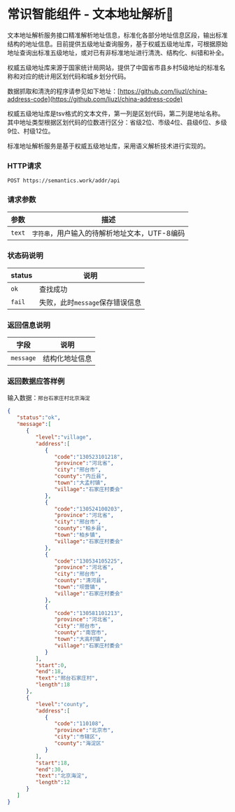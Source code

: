 # 常识智能组件 - 文本地址解析🏡

文本地址解析服务接口精准解析地址信息，标准化各部分地址信息区段，输出标准结构的地址信息。目前提供五级地址查询服务，基于权威五级地址库，可根据原始地址查询出标准五级地址，或对已有非标准地址进行清洗、结构化、纠错和补全。

权威五级地址库来源于国家统计局网站，提供了中国省市县乡村5级地址的标准名称和对应的统计用区划代码和城乡划分代码。

数据抓取和清洗的程序请参见如下地址：[https://github.com/liuzl/china-address-code](https://github.com/liuzl/china-address-code)

权威五级地址库是tsv格式的文本文件，第一列是区划代码，第二列是地址名称。其中地址类型根据区划代码的位数进行区分：省级2位、市级4位、县级6位、乡级9位、村级12位。

标准地址解析服务是基于权威五级地址库，采用语义解析技术进行实现的。

### HTTP请求

`POST https://semantics.work/addr/api`

### 请求参数

参数 | 描述
--------- | -------
`text` | `字符串`，用户输入的待解析地址文本，UTF-8编码 

### 状态码说明

status | 说明
--------- | -------
`ok` | 查找成功
`fail` | 失败，此时`message`保存错误信息

### 返回信息说明

字段 | 说明 
--- | ---
`message`|结构化地址信息

### 返回数据应答样例

输入数据：`邢台石家庄村北京海淀`

```json
{
   "status":"ok",
   "message":[
      {
         "level":"village",
         "address":[
            {
               "code":"130523101218",
               "province":"河北省",
               "city":"邢台市",
               "county":"内丘县",
               "town":"大孟村镇",
               "village":"石家庄村委会"
            },
            {
               "code":"130524100203",
               "province":"河北省",
               "city":"邢台市",
               "county":"柏乡县",
               "town":"柏乡镇",
               "village":"石家庄村委会"
            },
            {
               "code":"130534105225",
               "province":"河北省",
               "city":"邢台市",
               "county":"清河县",
               "town":"坝营镇",
               "village":"石家庄村委会"
            },
            {
               "code":"130581101213",
               "province":"河北省",
               "city":"邢台市",
               "county":"南宫市",
               "town":"大高村镇",
               "village":"石家庄村委会"
            }
         ],
         "start":0,
         "end":18,
         "text":"邢台石家庄村",
         "length":18
      },
      {
         "level":"county",
         "address":[
            {
               "code":"110108",
               "province":"北京市",
               "city":"市辖区",
               "county":"海淀区"
            }
         ],
         "start":18,
         "end":30,
         "text":"北京海淀",
         "length":12
      }
   ]
}
```